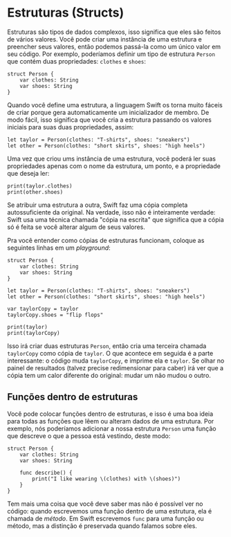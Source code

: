 # Estruturas (Structs)

<!-- YOUTUBE: d13uCPrmEXM -->

Estruturas são tipos de dados complexos, isso significa que eles são feitos de vários valores. Você pode criar uma instância de uma estrutura e preencher seus valores, então podemos passá-la como um único valor em seu código. Por exemplo, poderíamos definir um tipo de estrutura `Person` que contém duas propriedades: `clothes` e `shoes`:

    struct Person {
        var clothes: String
        var shoes: String
    }

Quando você define uma estrutura, a linguagem Swift os torna muito fáceis de criar porque gera automaticamente um inicializador de membro. De modo fácil, isso significa que você cria a estrutura passando os valores iniciais para suas duas propriedades, assim:

    let taylor = Person(clothes: "T-shirts", shoes: "sneakers")
    let other = Person(clothes: "short skirts", shoes: "high heels")

Uma vez que criou ums instância de uma estrutura, você poderá ler suas propriedades apenas com o nome da estrutura, um ponto, e a propriedade que deseja ler:

    print(taylor.clothes)
    print(other.shoes)

Se atribuir uma estrutura a outra, Swift faz uma cópia completa autossuficiente da original. Na verdade, isso não é inteiramente verdade: Swift usa uma técnica chamada "cópia na escrita" que significa que a cópia só é feita se você alterar algum de seus valores.

Pra você entender como cópias de estruturas funcionam, coloque as seguintes linhas em um _playground_:

    struct Person {
        var clothes: String
        var shoes: String
    }

    let taylor = Person(clothes: "T-shirts", shoes: "sneakers")
    let other = Person(clothes: "short skirts", shoes: "high heels")

    var taylorCopy = taylor
    taylorCopy.shoes = "flip flops"

    print(taylor)
    print(taylorCopy)

Isso irá criar duas estruturas `Person`, então cria uma terceira chamada `taylorCopy` como cópia de `taylor`. O que acontece em seguida é a parte interessante: o código muda `taylorCopy`, e imprime ela e `taylor`. Se olhar no painel de resultados (talvez precise redimensionar para caber) irá ver que a cópia tem um calor diferente do original: mudar um não mudou o outro.


## Funções dentro de estruturas

Você pode colocar funções dentro de estruturas, e isso é uma boa ideia para todas as funções que lêem ou alteram dados de uma estrutura. Por exemplo, nós poderíamos adicionar a nossa estrutura `Person` uma função que descreve o que a pessoa está vestindo, deste modo:

    struct Person {
        var clothes: String
        var shoes: String
        
        func describe() {
            print("I like wearing \(clothes) with \(shoes)")
        }
    }

Tem mais uma coisa que você deve saber mas não é possível ver no código: quando escrevemos uma função dentro de uma estrutura, ela é chamada de *método*. Em Swift escrevemos `func` para uma função ou método, mas a distinção é preservada quando falamos sobre eles.